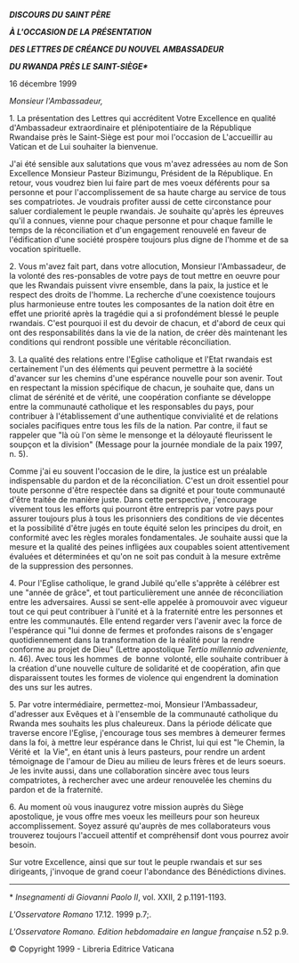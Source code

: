 ***DISCOURS DU SAINT PÈRE***

***À L'OCCASION DE LA PRÉSENTATION***

***DES LETTRES DE CRÉANCE DU NOUVEL AMBASSADEUR***

***DU RWANDA PRÈS LE SAINT-SIÈGE\****

16 décembre 1999

*Monsieur l'Ambassadeur,*

1\. La présentation des Lettres qui accréditent Votre Excellence en qualité d'Ambassadeur extraordinaire et plénipotentiaire de la République Rwandaise près le Saint-Siège est pour moi l'occasion de L'accueillir au Vatican et de Lui souhaiter la bienvenue.

J'ai été sensible aux salutations que vous m'avez adressées au nom de Son Excellence Monsieur Pasteur Bizimungu, Président de la République. En retour, vous voudrez bien lui faire part de mes voeux déférents pour sa personne et pour l'accomplissement de sa haute charge au service de tous ses compatriotes. Je voudrais profiter aussi de cette circonstance pour saluer cordialement le peuple rwandais. Je souhaite qu'après les épreuves qu'il a connues, vienne pour chaque personne et pour chaque famille le temps de la réconciliation et d'un engagement renouvelé en faveur de l'édification d'une société prospère toujours plus digne de l'homme et de sa vocation spirituelle.

2\. Vous m'avez fait part, dans votre allocution, Monsieur l'Ambassadeur, de la volonté des res-ponsables de votre pays de tout mettre en oeuvre pour que les Rwandais puissent vivre ensemble, dans la paix, la justice et le respect des droits de l'homme. La recherche d'une coexistence toujours plus harmonieuse entre toutes les composantes de la nation doit être en effet une priorité après la tragédie qui a si profondément blessé le peuple rwandais. C'est pourquoi il est du devoir de chacun, et d'abord de ceux qui ont des responsabilités dans la vie de la nation, de créer dès maintenant les conditions qui rendront possible une véritable réconciliation.

3\. La qualité des relations entre l'Eglise catholique et l'Etat rwandais est certainement l'un des éléments qui peuvent permettre à la société d'avancer sur les chemins d'une espérance nouvelle pour son avenir. Tout en respectant la mission spécifique de chacun, je souhaite que, dans un climat de sérénité et de vérité, une coopération confiante se développe entre la communauté catholique et les responsables du pays, pour contribuer à l'établissement d'une authentique convivialité et de relations sociales pacifiques entre tous les fils de la nation. Par contre, il faut se rappeler que "là où l'on sème le mensonge et la déloyauté fleurissent le soupçon et la division" (Message pour la journée mondiale de la paix 1997, n. 5).

Comme j'ai eu souvent l'occasion de le dire, la justice est un préalable indispensable du pardon et de la réconciliation. C'est un droit essentiel pour toute personne d'être respectée dans sa dignité et pour toute communauté d'être traitée de manière juste. Dans cette perspective, j'encourage vivement tous les efforts qui pourront être entrepris par votre pays pour assurer toujours plus à tous les prisonniers des conditions de vie décentes et la possibilité d'être jugés en toute équité selon les principes du droit, en conformité avec les règles morales fondamentales. Je souhaite aussi que la mesure et la qualité des peines infligées aux coupables soient attentivement évaluées et déterminées et qu'on ne soit pas conduit à la mesure extrême de la suppression des personnes.

4\. Pour l'Eglise catholique, le grand Jubilé qu'elle s'apprête à célébrer est une "année de grâce", et tout particulièrement une année de réconciliation entre les adversaires. Aussi se sent-elle appelée à promouvoir avec vigueur tout ce qui peut contribuer à l'unité et à la fraternité entre les personnes et entre les communautés. Elle entend regarder vers l'avenir avec la force de l'espérance qui "lui donne de fermes et profondes raisons de s'engager quotidiennement dans la transformation de la réalité pour la rendre conforme au projet de Dieu" (Lettre apostolique *Tertio millennio adveniente,* n. 46). Avec tous les hommes  de  bonne  volonté, elle souhaite contribuer à la création d'une nouvelle culture de solidarité et de coopération, afin que disparaissent toutes les formes de violence qui engendrent la domination des uns sur les autres.

5\. Par votre intermédiaire, permettez-moi, Monsieur l'Ambassadeur, d'adresser aux Evêques et à l'ensemble de la communauté catholique du Rwanda mes souhaits les plus chaleureux. Dans la période délicate que traverse encore l'Eglise, j'encourage tous ses membres à demeurer fermes dans la foi, à mettre leur espérance dans le Christ, lui qui est "le Chemin, la Vérité et  la Vie", en étant unis à leurs pasteurs, pour rendre un ardent témoignage de l'amour de Dieu au milieu de leurs frères et de leurs soeurs. Je les invite aussi, dans une collaboration sincère avec tous leurs compatriotes, à rechercher avec une ardeur renouvelée les chemins du pardon et de la fraternité.

6\. Au moment où vous inaugurez votre mission auprès du Siège apostolique, je vous offre mes voeux les meilleurs pour son heureux accomplissement. Soyez assuré qu'auprès de mes collaborateurs vous trouverez toujours l'accueil attentif et compréhensif dont vous pourrez avoir besoin.

Sur votre Excellence, ainsi que sur tout le peuple rwandais et sur ses dirigeants, j'invoque de grand coeur l'abondance des Bénédictions divines.

* * *

\* *Insegnamenti di Giovanni Paolo II*, vol. XXII, 2 p.1191-1193.

*L'Osservatore Romano* 17.12. 1999 p.7;.

*L'Osservatore Romano. Edition hebdomadaire en langue française* n.52 p.9.

© Copyright 1999 - Libreria Editrice Vaticana